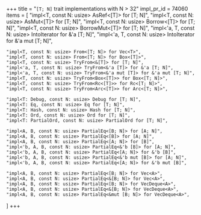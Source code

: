 +++
title = "`[T; N]` trait implementations with N > 32"
impl_pr_id = 74060
items = [
    "impl<T, const N: usize> AsRef<[T]> for [T; N]",
    "impl<T, const N: usize> AsMut<[T]> for [T; N]",
    "impl<T, const N: usize> Borrow<[T]> for [T; N]",
    "impl<T, const N: usize> BorrowMut<[T]> for [T; N]",
    "impl<'a, T, const N: usize> IntoIterator for &'a [T; N]",
    "impl<'a, T, const N: usize> IntoIterator for &'a mut [T; N]",

    "impl<T, const N: usize> From<[T; N]> for Vec<T>",
    "impl<T, const N: usize> From<[T; N]> for Box<[T]>",
    "impl<T, const N: usize> TryFrom<&[T]> for [T; N]",
    "impl<'a, T, const N: usize> TryFrom<&'a [T]> for &'a [T; N]",
    "impl<'a, T, const N: usize> TryFrom<&'a mut [T]> for &'a mut [T; N]",
    "impl<T, const N: usize> TryFrom<Box<[T]>> for Box<[T; N]>",
    "impl<T, const N: usize> TryFrom<Rc<[T]>> for Rc<[T; N]>",
    "impl<T, const N: usize> TryFrom<Arc<[T]>> for Arc<[T; N]>",

    "impl<T: Debug, const N: usize> Debug for [T; N]",
    "impl<T: Eq, const N: usize> Eq for [T; N]",
    "impl<T: Hash, const N: usize> Hash for [T; N]",
    "impl<T: Ord, const N: usize> Ord for [T; N]",
    "impl<T: PartialOrd, const N: usize> PartialOrd for [T; N]",

    "impl<A, B, const N: usize> PartialEq<[B; N]> for [A; N]",
    "impl<A, B, const N: usize> PartialEq<[B]> for [A; N]",
    "impl<A, B, const N: usize> PartialEq<[A; N]> for [B]",
    "impl<'b, A, B, const N: usize> PartialEq<&'b [B]> for [A; N]",
    "impl<'b, A, B, const N: usize> PartialEq<[A; N]> for &'b [B]",
    "impl<'b, A, B, const N: usize> PartialEq<&'b mut [B]> for [A; N]",
    "impl<'b, A, B, const N: usize> PartialEq<[A; N]> for &'b mut [B]",

    "impl<A, B, const N: usize> PartialEq<[B; N]> for Vec<A>",
    "impl<A, B, const N: usize> PartialEq<&[B; N]> for Vec<A>",
    "impl<A, B, const N: usize> PartialEq<[B; N]> for VecDeque<A>",
    "impl<A, B, const N: usize> PartialEq<&[B; N]> for VecDeque<A>",
    "impl<A, B, const N: usize> PartialEq<&mut [B; N]> for VecDeque<A>",
]
+++
